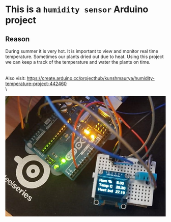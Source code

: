 # This is a `humidity sensor` Arduino project

## Reason
 During summer it is very hot. It is important to view and monitor real time temperature. Sometimes our plants dried out due to heat. Using this project we can keep a track of the temperature and water the plants on time.\
\
\
Also visit: https://create.arduino.cc/projecthub/kunshmaurya/humidity-temperature-project-442460 \
\






![screenshot](https://github.com/kunsh13/Humidity-Temperature-Project/blob/79306f16749c07826c5e7cfd64adffa03479fad4/images/pic.jpeg)
